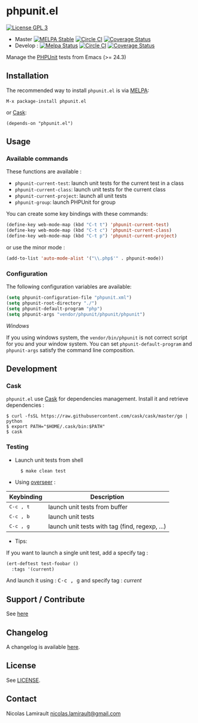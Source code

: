 # phpunit.el

[![License GPL 3][badge-license]][LICENSE]

* Master [![MELPA Stable](https://stable.melpa.org/packages/phpunit-badge.svg)](https://stable.melpa.org/#/phpunit) [![Circle CI](https://circleci.com/gh/nlamirault/phpunit.el/tree/master.svg?style=svg)](https://circleci.com/gh/nlamirault/phpunit.el/tree/master) [![Coverage Status](https://coveralls.io/repos/nlamirault/phpunit.el/badge.svg)](https://coveralls.io/r/nlamirault/phpunit.el)
* Develop : [![Melpa Status](https://melpa.org/packages/phpunit-badge.svg)](https://melpa.org/#/phpunit) [![Circle CI](https://circleci.com/gh/nlamirault/phpunit.el/tree/develop.svg?style=svg)](https://circleci.com/gh/nlamirault/phpunit.el/tree/develop) [![Coverage Status](https://coveralls.io/repos/github/nlamirault/phpunit.el/badge.svg?branch=develop)](https://coveralls.io/github/nlamirault/phpunit.el?branch=develop)

Manage the [PHPUnit][] tests from Emacs (>= 24.3)

## Installation

The recommended way to install ``phpunit.el`` is via [MELPA][]:

    M-x package-install phpunit.el

or [Cask][]:

	(depends-on "phpunit.el")


## Usage

### Available commands

These functions are available :
* `phpunit-current-test`: launch unit tests for the current test in a class
* `phpunit-current-class`: launch unit tests for the current class
* `phpunit-current-project`: launch all unit tests
* `phpunit-group`: launch PHPUnit for group

You can create some key bindings with these commands:

```lisp
(define-key web-mode-map (kbd "C-t t") 'phpunit-current-test)
(define-key web-mode-map (kbd "C-t c") 'phpunit-current-class)
(define-key web-mode-map (kbd "C-t p") 'phpunit-current-project)
```

or use the minor mode :

```lisp
(add-to-list 'auto-mode-alist '("\\.php$'" . phpunit-mode))
```



### Configuration

The following configuration variables are available:

```lisp
(setq phpunit-configuration-file "phpunit.xml")
(setq phpunit-root-directory "./")
(setq phpunit-default-program "php")
(setq phpunit-args "vendor/phpunit/phpunit/phpunit")
```

*Windows*

If you using windows system, the `vendor/bin/phpunit` is not correct script for you and your window system. You can set `phpunit-default-program` and `phpunit-args` satisfy the command line composition.

## Development

### Cask

``phpunit.el`` use [Cask](https://github.com/cask/cask) for dependencies
management. Install it and retrieve dependencies :

    $ curl -fsSL https://raw.githubusercontent.com/cask/cask/master/go | python
    $ export PATH="$HOME/.cask/bin:$PATH"
    $ cask

### Testing

* Launch unit tests from shell

        $ make clean test

* Using [overseer][] :

Keybinding           | Description
---------------------|------------------------------------------------------------
<kbd>C-c , t</kbd>   | launch unit tests from buffer
<kbd>C-c , b</kbd>   | launch unit tests
<kbd>C-c , g</kbd>   | launch unit tests with tag (find, regexp, ...)

* Tips:

If you want to launch a single unit test, add a specify tag :

```lisp
(ert-deftest test-foobar ()
  :tags '(current)
  ```

And launch it using : <kbd>C-c , g</kbd> and specify tag : *current*


## Support / Contribute

See [here](CONTRIBUTING.md)



## Changelog

A changelog is available [here](ChangeLog.md).


## License

See [LICENSE](LICENSE).


## Contact

Nicolas Lamirault <nicolas.lamirault@gmail.com>


[badge-license]: https://img.shields.io/badge/license-GPL_2-green.svg?style=flat
[LICENSE]: https://github.com/nlamirault/phpunit.el/blob/master/LICENSE
[Issue tracker]: https://github.com/nlamirault/phpunit.el/issues

[PHPUnit]: http://phpunit.de

[GNU Emacs]: https://www.gnu.org/software/emacs/
[MELPA]: https://melpa.org/
[Cask]: http://cask.github.io/
[Overseer]: https://github.com/tonini/overseer.el
